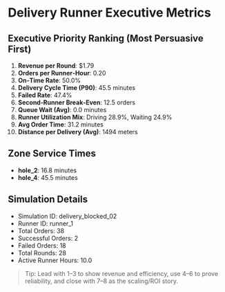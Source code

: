 # Delivery Runner Executive Metrics

## Executive Priority Ranking (Most Persuasive First)
1. **Revenue per Round**: $1.79
2. **Orders per Runner‑Hour**: 0.20
3. **On‑Time Rate**: 50.0%
4. **Delivery Cycle Time (P90)**: 45.5 minutes
5. **Failed Rate**: 47.4%
6. **Second‑Runner Break‑Even**: 12.5 orders
7. **Queue Wait (Avg)**: 0.0 minutes
8. **Runner Utilization Mix**: Driving 28.9%, Waiting 24.9%
9. **Avg Order Time**: 31.2 minutes
10. **Distance per Delivery (Avg)**: 1494 meters

## Zone Service Times
- **hole_2**: 16.8 minutes
- **hole_4**: 45.5 minutes


## Simulation Details
- Simulation ID: delivery_blocked_02
- Runner ID: runner_1
- Total Orders: 38
- Successful Orders: 2
- Failed Orders: 18
- Total Rounds: 28
- Active Runner Hours: 10.0

> Tip: Lead with 1–3 to show revenue and efficiency, use 4–6 to prove reliability, and close with 7–8 as the scaling/ROI story.
